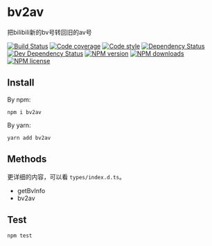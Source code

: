 # bv2av

把bilibili新的bv号转回旧的av号

[![Build Status][ci-img]][ci-url]
[![Code coverage][cov-img]][cov-url]
[![Code style][lint-img]][lint-url]
[![Dependency Status][dep-img]][dep-url]
[![Dev Dependency Status][dev-dep-img]][dev-dep-url]
[![NPM version][npm-ver-img]][npm-url]
[![NPM downloads][npm-dl-img]][npm-url]
[![NPM license][npm-lc-img]][npm-url]

## Install

By npm:

```shell
npm i bv2av
```

By yarn:

```shell
yarn add bv2av
```

## Methods

更详细的内容，可以看 `types/index.d.ts`。

- getBvInfo
- bv2av

## Test

```shell
npm test
```

[ci-img]: https://img.shields.io/travis/poppinlp/bv2av.svg?style=flat-square
[ci-url]: https://travis-ci.org/poppinlp/bv2av
[cov-img]: https://img.shields.io/coveralls/poppinlp/bv2av.svg?style=flat-square
[cov-url]: https://coveralls.io/github/poppinlp/bv2av?branch=master
[lint-img]: https://img.shields.io/badge/code%20style-handsome-brightgreen.svg?style=flat-square
[lint-url]: https://github.com/poppinlp/eslint-config-handsome
[dep-img]: https://img.shields.io/david/poppinlp/bv2av.svg?style=flat-square
[dep-url]: https://david-dm.org/poppinlp/bv2av
[dev-dep-img]: https://img.shields.io/david/dev/poppinlp/bv2av.svg?style=flat-square
[dev-dep-url]: https://david-dm.org/poppinlp/bv2av#info=devDependencies
[npm-ver-img]: https://img.shields.io/npm/v/bv2av.svg?style=flat-square
[npm-dl-img]: https://img.shields.io/npm/dm/bv2av.svg?style=flat-square
[npm-lc-img]: https://img.shields.io/npm/l/bv2av.svg?style=flat-square
[npm-url]: https://www.npmjs.com/package/bv2av
